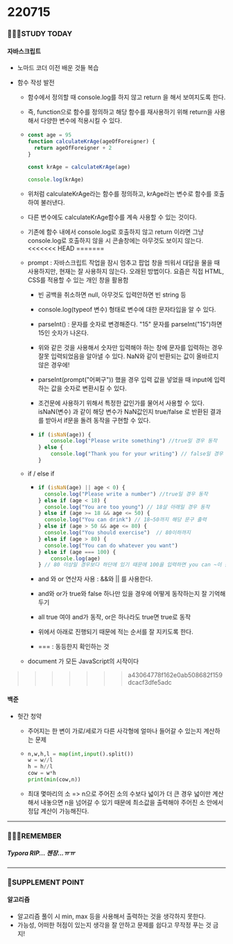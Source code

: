 # 220715

### 👨🏼‍🏫STUDY TODAY

#### 자바스크립트

- 노마드 코더 이전 배운 것들 복습

- 함수 작성 발전
  
  - 함수에서 정의할 때 console.log를 하지 않고 return 을 해서 보여지도록 한다.
  
  - 즉, function으로 함수를 정의하고 해당 함수를 재사용하기 위해 return을 사용해서 다양한 변수에 적용시킬 수 있다.
  
  - ```javascript
    const age = 95
    function calculateKrAge(ageOfForeigner) {
      return ageOfForeigner + 2
    }
    
    const krAge = calculateKrAge(age)
    
    console.log(krAge)
    ```
  
  - 위처럼 calculateKrAge라는 함수를 정의하고, krAge라는 변수로 함수를 호출하여 불러낸다.
  
  - 다른 변수에도 calculateKrAge함수를 계속 사용할 수 있는 것이다.
  
  - 기존에 함수 내에서 console.log로 호출하지 않고 return 이라면 그냥 console.log로 호출하지 않을 시 콘솔창에는 아무것도 보이지 않는다.
<<<<<<< HEAD
=======
  
  - prompt : 자바스크립트 작업을 잠시 멈추고 팝업 창을 띄워서 대답을 물을 때 사용하지만, 현재는 잘 사용하지 않는다. 오래된 방법이다. 요즘은 직접 HTML, CSS를 적용할 수 있는 개인 창을 활용함
    
    - 빈 공백을 취소하면 null, 아무것도 입력안하면 빈 string 등
    
    - console.log(typeof 변수) 형태로 변수에 대한 문자타입을 알 수 있다.
    
    - parseInt() : 문자를 숫자로 변경해준다. "15" 문자를 parseInt("15")하면 15인 숫자가 나온다.
    
    - 위와 같은 것을 사용해서 숫자만 입력해야 하는 창에 문자를 입력하는 경우 잘못 입력되었음을 알아낼 수 있다. NaN와 같이 반환되는 값이 올바르지 않은 경우에!
    
    - parseInt(prompt("어쩌구")) 했을 경우 입력 값을 넣었을 때 input에 입력하는 값을 숫자로 변환시킬 수 있다.
    
    - 조건문에 사용하기 위해서 특정한 값인가를 물어서 사용할 수 있다. isNaN(변수) 과 같이 해당 변수가 NaN값인지 true/false 로 반환된 결과를 받아서 if문을 돌려 동작을 구현할 수 있다.
    
    - ```javascript
      if (isNaN(age)) {
          console.log("Please write something") //true일 경우 동작
      } else {
          console.log("Thank you for your writing") // false일 경우 동작
      }
      ```
  
  - if / else if
    
    - ```javascript
      if (isNaN(age) || age < 0) {
        console.log("Please write a number") //true일 경우 동작
      } else if (age < 18) {
        console.log("You are too young") // 18살 아래일 경우 동작
      } else if (age >= 18 && age <= 50) { 
        console.log("You can drink") // 18~50까지 해당 문구 출력
      } else if (age > 50 && age <= 80) {
        console.log("You should exercise")  // 80이하까지
      } else if (age > 80) {  
        console.log("You can do whatever you want")
      } else if (age === 100) {
          console.log(age)
      } // 80 이상일 경우보다 하단에 있기 때문에 100을 입력하면 you can ~이 뜸
      ```
    
    - and 와 or 연산자 사용 : &&와 || 를 사용한다.
    
    - and와 or가 true와 false 하나만 있을 경우에 어떻게 동작하는지 잘 기억해두기
    
    - all true 여야 and가 동작, or은 하나라도 true면 true로 동작
    
    - 위에서 아래로 진행되기 때문에 적는 순서를 잘 지키도록 한다.
    
    - === : 동등한지 확인하는 것
  
  - document 가 모든 JavaScript의 시작이다
>>>>>>> a43064778f162e0ab508682f159dcacf3dfe5adc

#### 백준

- 헛간 청약
  
  - 주어지는 한 변이 가로/세로가 다른 사각형에 얼마나 들어갈 수 있는지 계산하는 문제
  
  - ```python
    n,w,h,l = map(int,input().split())
    w = w//l
    h = h//l
    cow = w*h
    print(min(cow,n))
    ```
  
  - 최대 몇마리의 소 => n으로 주어진 소의 수보다 넓이가 더 큰 경우 넓이만 계산해서 내놓으면 n을 넘어갈 수 있기 때문에 최소값을 출력해야 주어진 소 안에서 정답 계산이 가능해진다.

---

### 💆🏼‍♂️REMEMBER

##### Typora RIP... 젠장...ㅠㅠ

---

### 💫SUPPLEMENT POINT

#### 알고리즘

- 알고리즘 풀이 시 min, max 등을 사용해서 출력하는 것을 생각하지 못한다.
- 가능성, 어떠한 허점이 있는지 생각을 잘 안하고 문제를 쉽다고 무작정 푸는 것 금지!
